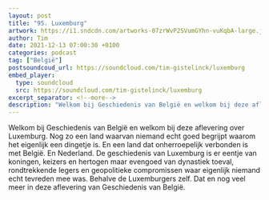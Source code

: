 ```yaml
---
layout: post
title: "95. Luxemburg"
artwork: https://i1.sndcdn.com/artworks-07zrWvP2SVumGYhn-vuKqbA-large.jpg
author: Tim
date: 2021-12-13 07:00:30 +0100
categories: podcast
tag: ["België"]
postsoundcoud_url: https://soundcloud.com/tim-gistelinck/luxemburg
embed_player:
  type: soundcloud
  src: https://soundcloud.com/tim-gistelinck/luxemburg
excerpt_separator: <!--more-->
description: "Welkom bij Geschiedenis van België en welkom bij deze aflevering over Luxemburg."
---
```

Welkom bij Geschiedenis van België en welkom bij deze aflevering over Luxemburg. Nog zo een land waarvan niemand echt goed begrijpt waarom het eigenlijk een dingetje is. En een land dat onherroepelijk verbonden is met België. En Nederland. De geschiedenis van Luxemburg is er eentje van koningen, keizers en hertogen maar evengoed van dynastiek toeval, rondtrekkende legers en geopolitieke compromissen waar eigenlijk niemand echt tevreden mee was. Behalve de Luxemburgers zelf. Dat en nog veel meer in deze aflevering van Geschiedenis van België.